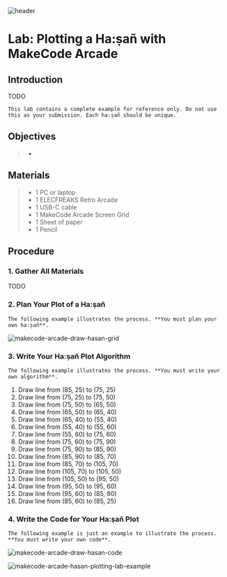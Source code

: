 ![header](assets/header.png)

# Lab: Plotting a Ha:ṣañ with MakeCode Arcade

## Introduction

TODO

```{note}
This lab contains a complete example for reference only. Do not use this as your submission. Each ha:ṣañ should be unique.
```

## Objectives

> - 

## Materials

> - 1 PC or laptop
> - 1 ELECFREAKS Retro Arcade
> - 1 USB-C cable
> - 1 MakeCode Arcade Screen Grid
> - 1 Sheet of paper
> - 1 Pencil

## Procedure

### 1. Gather All Materials

TODO

### 2. Plan Your  Plot of a Ha:ṣañ

```{important}
The following example illustrates the process. **You must plan your own ha:ṣañ**.

```

![makecode-arcade-draw-hasan-grid](assets/makecode-arcade-draw-hasan-grid.png)

### 3. Write Your Ha:ṣañ Plot Algorithm

```{important}
The following example illustrates the process. **You must write your own algorithm**.
```

1. Draw line from (85, 25) to (75, 25)
2. Draw line from (75, 25) to (75, 50)
3. Draw line from (75, 50) to (65, 50)
4. Draw line from (65, 50) to (65, 40)
5. Draw line from (65, 40) to (55, 40)
6. Draw line from (55, 40) to (55, 60)
7. Draw line from (55, 60) to (75, 60)
8. Draw line from (75, 60) to (75, 90)
9. Draw line from (75, 90) to (85, 90)
10. Draw line from (85, 90) to (85, 70)
11. Draw line from (85, 70) to (105, 70)
12. Draw line from (105, 70) to (105, 50)
13. Draw line from (105, 50) to (95, 50)
14. Draw line from (95, 50) to (95, 60)
15. Draw line from (95, 60) to (85, 80)
16. Draw line from (85, 60) to (85, 25)

### 4. Write the Code for Your Ha:ṣañ Plot

```{important}
The following example is just an example to illustrate the process. **You must write your own code**.
```

![makecode-arcade-draw-hasan-code](assets/makecode-arcade-draw-hasan-code.png)

![makecode-arcade-hasan-plotting-lab-example](assets/makecode-arcade-hasan-plotting-lab-example.png)